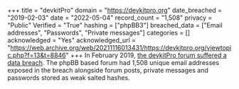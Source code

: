 +++
title = "devkitPro"
domain = "https://devkitpro.org"
date_breached = "2019-02-03"
date = "2022-05-04"
record_count = "1,508"
privacy = "Public"
Verified = "True"
hashing = ["phpBB3"]
breached_data = ["Email addresses", "Passwords", "Private messages"]
categories = []
acknowledged = "Yes"
acknowledged_url = "https://web.archive.org/web/20211116013431/https://devkitpro.org/viewtopic.php?f=13&t=8846"
+++
In February 2019, <a href="https://devkitpro.org/viewtopic.php?f=13&t=8846" target="_blank" rel="noopener">the devkitPro forum suffered a data breach</a>. The phpBB based forum had 1,508 unique email addresses exposed in the breach alongside forum posts, private messages and passwords stored as weak salted hashes.
